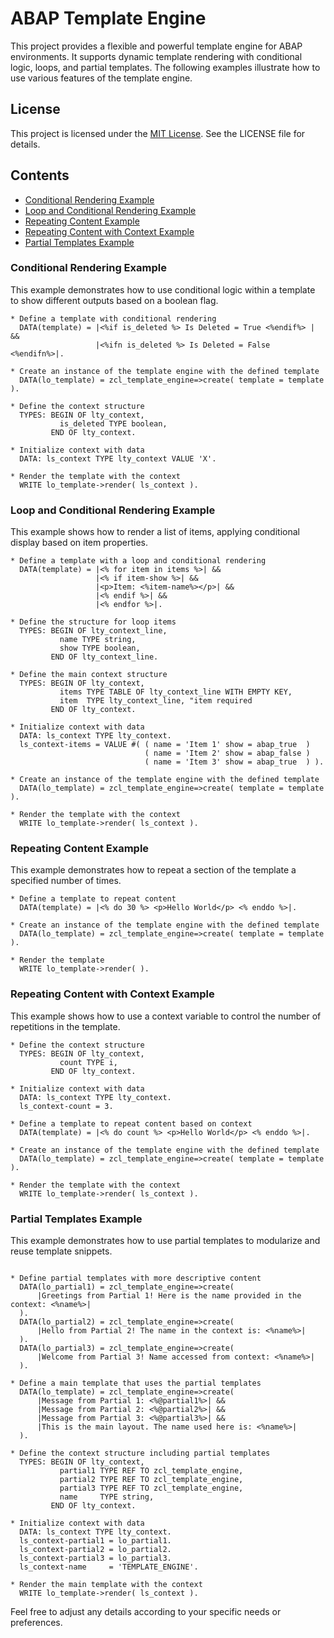 # ABAP Template Engine

This project provides a flexible and powerful template engine for ABAP environments. It supports dynamic template rendering with conditional logic, loops, and partial templates. The following examples illustrate how to use various features of the template engine.

## License
This project is licensed under the [MIT License](LICENSE). See the LICENSE file for details.

## Contents
- [Conditional Rendering Example](#conditional-rendering-example)
- [Loop and Conditional Rendering Example](#loop-and-conditional-rendering-example)
- [Repeating Content Example](#repeating-content-example)
- [Repeating Content with Context Example](#repeating-content-with-context-example)
- [Partial Templates Example](#partial-templates-example)

### Conditional Rendering Example
This example demonstrates how to use conditional logic within a template to show different outputs based on a boolean flag.

```abap
* Define a template with conditional rendering
  DATA(template) = |<%if is_deleted %> Is Deleted = True <%endif%> | &&
                   |<%ifn is_deleted %> Is Deleted = False <%endifn%>|.

* Create an instance of the template engine with the defined template
  DATA(lo_template) = zcl_template_engine=>create( template = template ).

* Define the context structure
  TYPES: BEGIN OF lty_context,
           is_deleted TYPE boolean,
         END OF lty_context.

* Initialize context with data
  DATA: ls_context TYPE lty_context VALUE 'X'.

* Render the template with the context
  WRITE lo_template->render( ls_context ).
```

### Loop and Conditional Rendering Example
This example shows how to render a list of items, applying conditional display based on item properties.

```abap
* Define a template with a loop and conditional rendering
  DATA(template) = |<% for item in items %>| &&
                   |<% if item-show %>| &&
                   |<p>Item: <%item-name%></p>| &&
                   |<% endif %>| &&
                   |<% endfor %>|.

* Define the structure for loop items
  TYPES: BEGIN OF lty_context_line,
           name TYPE string,
           show TYPE boolean,
         END OF lty_context_line.

* Define the main context structure
  TYPES: BEGIN OF lty_context,
           items TYPE TABLE OF lty_context_line WITH EMPTY KEY,
           item  TYPE lty_context_line, "item required
         END OF lty_context.

* Initialize context with data
  DATA: ls_context TYPE lty_context.
  ls_context-items = VALUE #( ( name = 'Item 1' show = abap_true  )
                              ( name = 'Item 2' show = abap_false )
                              ( name = 'Item 3' show = abap_true  ) ).

* Create an instance of the template engine with the defined template
  DATA(lo_template) = zcl_template_engine=>create( template = template ).

* Render the template with the context
  WRITE lo_template->render( ls_context ).
```

### Repeating Content Example
This example demonstrates how to repeat a section of the template a specified number of times.

```abap
* Define a template to repeat content
  DATA(template) = |<% do 30 %> <p>Hello World</p> <% enddo %>|.

* Create an instance of the template engine with the defined template
  DATA(lo_template) = zcl_template_engine=>create( template = template ).

* Render the template
  WRITE lo_template->render( ).
```

### Repeating Content with Context Example
This example shows how to use a context variable to control the number of repetitions in the template.

```abap
* Define the context structure
  TYPES: BEGIN OF lty_context,
           count TYPE i,
         END OF lty_context.

* Initialize context with data
  DATA: ls_context TYPE lty_context.
  ls_context-count = 3.

* Define a template to repeat content based on context
  DATA(template) = |<% do count %> <p>Hello World</p> <% enddo %>|.

* Create an instance of the template engine with the defined template
  DATA(lo_template) = zcl_template_engine=>create( template = template ).

* Render the template with the context
  WRITE lo_template->render( ls_context ).
```

### Partial Templates Example
This example demonstrates how to use partial templates to modularize and reuse template snippets.

```abap

* Define partial templates with more descriptive content
  DATA(lo_partial1) = zcl_template_engine=>create(
      |Greetings from Partial 1! Here is the name provided in the context: <%name%>|
  ).
  DATA(lo_partial2) = zcl_template_engine=>create(
      |Hello from Partial 2! The name in the context is: <%name%>|
  ).
  DATA(lo_partial3) = zcl_template_engine=>create(
      |Welcome from Partial 3! Name accessed from context: <%name%>|
  ).

* Define a main template that uses the partial templates
  DATA(lo_template) = zcl_template_engine=>create(
      |Message from Partial 1: <%@partial1%>| &&
      |Message from Partial 2: <%@partial2%>| &&
      |Message from Partial 3: <%@partial3%>| &&
      |This is the main layout. The name used here is: <%name%>|
  ).

* Define the context structure including partial templates
  TYPES: BEGIN OF lty_context,
           partial1 TYPE REF TO zcl_template_engine,
           partial2 TYPE REF TO zcl_template_engine,
           partial3 TYPE REF TO zcl_template_engine,
           name     TYPE string,
         END OF lty_context.

* Initialize context with data
  DATA: ls_context TYPE lty_context.
  ls_context-partial1 = lo_partial1.
  ls_context-partial2 = lo_partial2.
  ls_context-partial3 = lo_partial3.
  ls_context-name     = 'TEMPLATE_ENGINE'.

* Render the main template with the context
  WRITE lo_template->render( ls_context ).
```

Feel free to adjust any details according to your specific needs or preferences.
